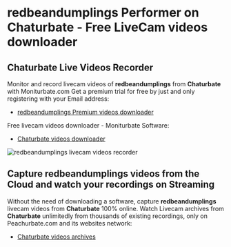 # redbeandumplings Performer on Chaturbate - Free LiveCam videos downloader

## Chaturbate Live Videos Recorder

Monitor and record livecam videos of **redbeandumplings** from **Chaturbate** with Moniturbate.com
Get a premium trial for free by just and only registering with your Email address:
* [redbeandumplings Premium videos downloader](https://moniturbate.com/request-demo-licence-key.html)

Free livecam videos downloader - Moniturbate Software:
* [Chaturbate videos downloader](https://moniturbate.com/moniturbate-download-software.html)

![redbeandumplings livecam videos recorder](https://peachurnet.com/templates/moniturbate-software.png)


## Capture redbeandumplings videos from the Cloud and watch your recordings on Streaming

Without the need of downloading a software, capture **redbeandumplings** livecam videos from **Chaturbate** 100% online.
Watch Livecam archives from **Chaturbate** unlimitedly from thousands of existing recordings, only on Peachurbate.com and its websites network:
* [Chaturbate videos archives](https://peachurnet.com/)